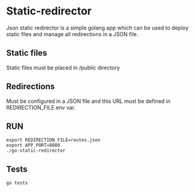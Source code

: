 # Static-redirector
Json static redirector is a simple golang app which can be used to deploy static files and manage all redirections in a JSON file.

## Static files
Static files must be placed in /public directory

## Redirections
Must be configured in a JSON file and this URL must be defined in REDIRECTION_FILE env var.


## RUN
``` 
export REDIRECTION_FILE=routes.json
export APP_PORT=8080
./go-static-redirector
``` 

## Tests
``` 
go tests
``` 
